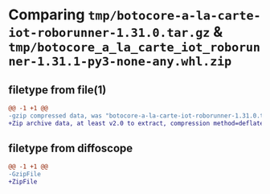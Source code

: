 # Comparing `tmp/botocore-a-la-carte-iot-roborunner-1.31.0.tar.gz` & `tmp/botocore_a_la_carte_iot_roborunner-1.31.1-py3-none-any.whl.zip`

## filetype from file(1)

```diff
@@ -1 +1 @@
-gzip compressed data, was "botocore-a-la-carte-iot-roborunner-1.31.0.tar", last modified: Fri Jul  7 01:43:55 2023, max compression
+Zip archive data, at least v2.0 to extract, compression method=deflate
```

## filetype from diffoscope

```diff
@@ -1 +1 @@
-GzipFile
+ZipFile
```

